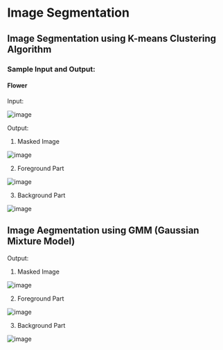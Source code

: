 # Image Segmentation
## Image Segmentation using K-means Clustering Algorithm
### Sample Input and Output:


#### **Flower**


Input:

![image](https://user-images.githubusercontent.com/94882888/143034571-d4dc9cbb-2d8f-414e-91a1-b4ed032a7bc9.png)

Output:

1. Masked Image		

![image](https://user-images.githubusercontent.com/94882888/143034504-5a4ed985-e44f-48b7-b81d-05a4ae366548.png)

2. Foreground Part

![image](https://user-images.githubusercontent.com/94882888/143034442-0e3ee539-8d56-422d-8e54-ba233d531113.png)

3. Background Part

![image](https://user-images.githubusercontent.com/94882888/143034398-cbdcc877-1100-4bc0-8697-56de6871dc71.png)

## Image Aegmentation using GMM (Gaussian Mixture Model)

Output:

1. Masked Image		

![image](https://user-images.githubusercontent.com/94882888/143034918-9a38455d-f71d-472e-b0d7-03a2ff56f065.png)

2. Foreground Part

![image](https://user-images.githubusercontent.com/94882888/143034883-3ce3eb93-b033-4e63-800a-4456f9625857.png)

3. Background Part

![image](https://user-images.githubusercontent.com/94882888/143034818-69e98c7a-aded-4235-b38f-4e033b88421c.png)



